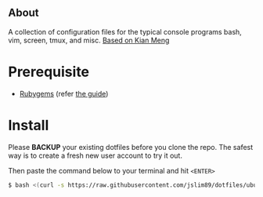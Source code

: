 About
-----
A collection of configuration files for the typical console programs bash, vim,
screen, tmux, and misc. 
[Based on Kian Meng](https://github.com/kianmeng)

Prerequisite
============

- [Rubygems](https://rubygems.org/) (refer [the guide](https://gorails.com/setup/ubuntu/16.04))

Install
=======
Please **BACKUP** your existing dotfiles before you clone the repo. The safest
way is to create a fresh new user account to try it out.

Then paste the command below to your terminal and hit `<ENTER>`

```sh
$ bash <(curl -s https://raw.githubusercontent.com/jslim89/dotfiles/ubuntu/bin/build.sh)
```
